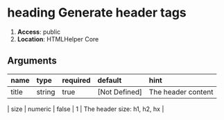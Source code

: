 
# heading Generate header tags 

1. **Access**: public
2. **Location**: HTMLHelper Core 

## Arguments

| name 	| type 	| required 	| default 	| hint 	|
|:--- 	|:--- 	|:--- 		|:--- 		|:--- 	|
| title | string | true | [Not Defined] | The header content |


| size | numeric | false | 1 | The header size: h1, h2, hx |


